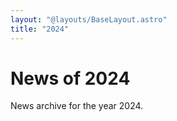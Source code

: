 ```yaml
---
layout: "@layouts/BaseLayout.astro"
title: "2024"
---
```

# News of 2024

News archive for the year 2024.
